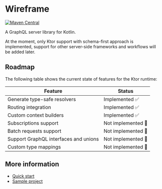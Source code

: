 # Wireframe

[![Maven Central](https://img.shields.io/maven-central/v/io.github.darvld.wireframe/runtime.svg?label=Maven%20Central)](https://search.maven.org/search?q=g:%22io.github.darvld.wireframe%22%20AND%20a:%22runtime%22)

A GraphQL server library for Kotlin.

At the moment, only Ktor support with schema-first approach is implemented, support for other server-side
frameworks and workflows will be added later.

## Roadmap

The following table shows the current state of features for the Ktor runtime:

| Feature                               | Status             |
|---------------------------------------|--------------------|
| Generate type-safe resolvers          | Implemented ✅      |
| Routing integration                   | Implemented ✅      |
| Custom context builders               | Implemented ✅      |
| Subscriptions support                 | Not implemented 🚧 |
| Batch requests support                | Not implemented 🚧 |
| Support GraphQL interfaces and unions | Not implemented 🚧 |
| Custom type mappings                  | Not implemented 🚧 |

## More information

- [Quick start](docs/quick-start.md)
- [Sample project](sample/README.md)